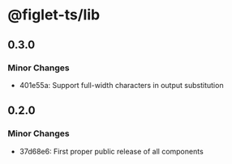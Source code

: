 # @figlet-ts/lib

## 0.3.0

### Minor Changes

-   401e55a: Support full-width characters in output substitution

## 0.2.0

### Minor Changes

-   37d68e6: First proper public release of all components
